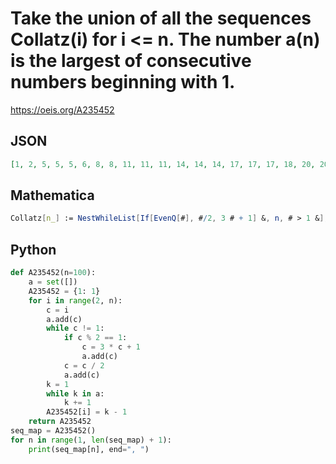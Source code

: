 # Take the union of all the sequences Collatz\(i\) for i <\= n\. The number a\(n\) is the largest of consecutive numbers beginning with 1\.
https://oeis.org/A235452
## JSON
```JSON
[1, 2, 5, 5, 5, 6, 8, 8, 11, 11, 11, 14, 14, 14, 17, 17, 17, 18, 20, 20, 23, 23, 23, 24, 26, 26, 29, 29, 29, 32, 32, 32, 35, 35, 35, 36, 38, 38, 41, 41, 41, 42, 44, 44, 47, 47, 47, 50, 50, 50, 53, 53, 53, 54, 56, 56, 59, 59, 59, 62, 62, 62, 65, 65, 65]
```
## Mathematica
```Mathematica
Collatz[n_] := NestWhileList[If[EvenQ[#], #/2, 3 # + 1] &, n, # > 1 &]; countConsec[lst_] := Module[{cnt = 0, i = 1}, While[i <= Length[lst] && lst[[i]] == i, cnt++; i++]; cnt]; mx = 0; u = {}; Table[c = Collatz[n]; u = Union[u, c]; mx = Max[mx, countConsec[u]], {n, 65}] (* _T. D. Noe_, Feb 23 2014 *)
```
## Python
```Python
def A235452(n=100):
    a = set([])
    A235452 = {1: 1}
    for i in range(2, n):
        c = i
        a.add(c)
        while c != 1:
            if c % 2 == 1:
                c = 3 * c + 1
                a.add(c)
            c = c / 2
            a.add(c)
        k = 1
        while k in a:
            k += 1
        A235452[i] = k - 1
    return A235452
seq_map = A235452()
for n in range(1, len(seq_map) + 1):
    print(seq_map[n], end=", ")
```
